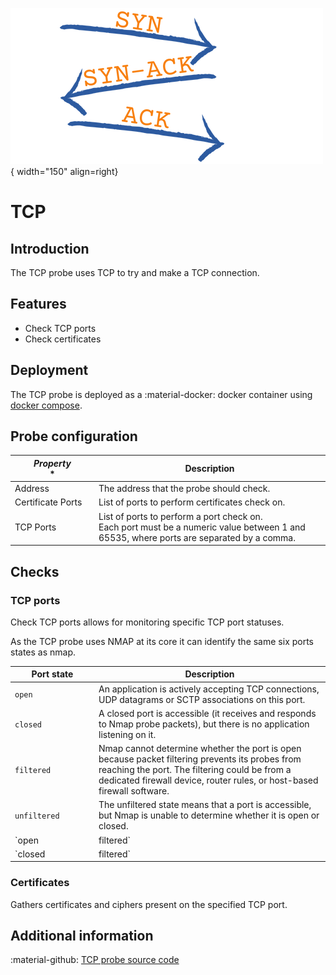 ![TCP](../../images/probe_tcp.png){ width="150" align=right}

# TCP

## Introduction

The TCP probe uses TCP to try and make a TCP connection.

## Features

* Check TCP ports
* Check certificates

## Deployment

The TCP probe is deployed as a :material-docker: docker container using [docker compose](appliance/docker_compose.md).

## Probe configuration

*<div style="width:120px">Property</div>** | Description
--------------------------------------------|------------------------
Address                                     | The address that the probe should check.
Certificate Ports                           | List of ports to perform certificates check on.
TCP Ports                                   | List of ports to perform a port check on.<br>Each port must be a numeric value between 1 and 65535, where ports are separated by a comma.

## Checks

### TCP ports

Check TCP ports allows for monitoring specific TCP port statuses.

As the TCP probe uses NMAP at its core it can identify the same six ports states as nmap.

**<div style="width:120px">Port state</div>** | Description
----------------------------------------------|----------------------------------------
`open`                                        | An application is actively accepting TCP connections, UDP datagrams or SCTP associations on this port.
`closed`                                      | A closed port is accessible (it receives and responds to Nmap probe packets), but there is no application listening on it.
`filtered`                                    | Nmap cannot determine whether the port is open because packet filtering prevents its probes from reaching the port. The filtering could be from a dedicated firewall device, router rules, or host-based firewall software.
`unfiltered`                                  | The unfiltered state means that a port is accessible, but Nmap is unable to determine whether it is open or closed.
`open|filtered`                               | Nmap places ports in this state when it is unable to determine whether a port is open or filtered.
`closed|filtered`                             | This state is used when Nmap is unable to determine whether a port is closed or filtered.

### Certificates

Gathers certificates and ciphers present on the specified TCP port.

## Additional information

:material-github: [TCP probe source code](https://github.com/infrasonar/tcp-probe)